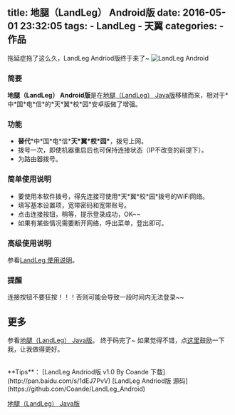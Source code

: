 title: 地腿（LandLeg） Android版
date: 2016-05-01 23:32:05
tags:
	- LandLeg
	- 天翼
categories:
	- 作品
---
拖延症拖了这么久，LandLeg Andriod版终于来了~
![LandLeg Android](http://7xi6qe.com1.z0.glb.clouddn.com//2016/12/31/32c6e8e35e95d164.png)

<!--more -->
### 简要
**地腿（LandLeg） Android版**是在[地腿（LandLeg） Java版](/2016/04/16/LandLeg-Java/)移植而来，相对于\*中\*国\*电\*信\*的\*天\*翼\*校\*园\*安卓版做了增强。

### 功能
- **替代**\*中\*国\*电\*信\***天\*翼\*校\*园\***，拨号上网。
- 拨号一次，即使机器重启后也可保持连接状态（IP不改变的前提下）。
- 为路由器拨号。

### 简单使用说明
- 要使用本软件拨号，得先连接可使用\*天\*翼\*校\*园\*拨号的WiFi网络。
- 填写基本设置项，宽带密码和宽带账号。
- 点击连接按钮，稍等，提示登录成功，OK~~
- 如果有某些情况需要断开网络，呼出菜单，登出即可。

### 高级使用说明
参看[LandLeg 使用说明](/2016/05/09/LandLeg-使用说明/)。

### 提醒
连接按钮不要狂按！！！否则可能会导致一段时间内无法登录~~

## 更多
参看[地腿（LandLeg） Java版](/2016/04/16/LandLeg-Java/)。
终于码完了~ 如果觉得不错，点[这里](/others/aboutMe/)鼓励一下我，让我做得更好。

<br />
**Tips**：
[LandLeg Andriod版 v1.0 By Coande 下载](http://pan.baidu.com/s/1dEJ7PvV)
[LandLeg Andriod版 源码](https://github.com/Coande/LandLeg_Android)

[地腿（LandLeg） Java版](/2016/04/16/LandLeg-Java/)